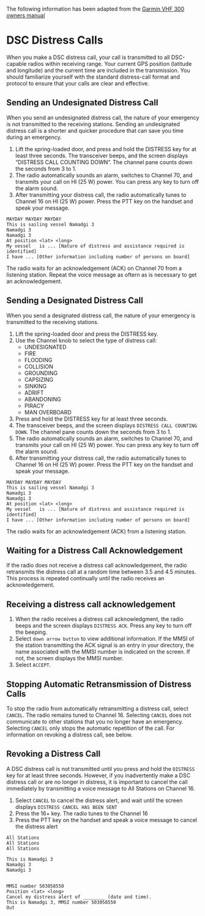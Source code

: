 The following information has been adapted from the
[Garmin VHF 300 owners manual](http://corc.com.au/Manuals/B46%20Garmin%20VHF%20300%20Owners%20Manual.pdf)

# DSC Distress Calls

When you make a DSC distress call, your call is transmitted to all DSC-capable radios within receiving range. 
Your current GPS position (latitude and longitude) and the current time are included in the transmission.
You should familiarize yourself with the standard distress-call format and protocol to ensure that your calls are 
clear and effective.

## Sending an Undesignated Distress Call
When you send an undesignated distress call, the nature of your emergency is not transmitted to the receiving stations.
Sending an undesignated distress call is a shorter and quicker procedure that can save you time during an emergency.

1. Lift the spring-loaded door, and press and hold the DISTRESS key for at least three seconds. The transceiver beeps, 
and the screen displays “DISTRESS CALL COUNTING DOWN”. The channel pane counts down the seconds from 3 to 1.
2. The radio automatically sounds an alarm, switches to Channel 70, and transmits your call on HI (25 W) power. 
You can press any key to turn off the alarm sound.
3. After transmitting your distress call, the radio automatically tunes to Channel 16 on HI (25 W) power. 
Press the PTT key on the handset and speak your message.

```
MAYDAY MAYDAY MAYDAY 
This is sailing vessel Namadgi 3
Namadgi 3 
Namadgi 3
At position <lat> <long>
My vessel	is ... [Nature of distress and assistance required is identified]
I have ... [Other information including number of persons on board]
```

The radio waits for an acknowledgement (ACK) on Channel 70
from a listening station. 
Repeat the voice message as oftern as is necessary to get an acknowledgement.


## Sending a Designated Distress Call
When you send a designated distress call, the nature of your emergency is transmitted to the receiving stations.

1. Lift the spring-loaded door and press the DISTRESS key.
1. Use the Channel knob to select the type of distress call:
   * UNDESIGNATED
   * FIRE
   * FLOODING
   * COLLISION
   * GROUNDING
   * CAPSIZING
   * SINKING
   * ADRIFT
   * ABANDONING
   * PIRACY
   * MAN OVERBOARD
1. Press and hold the DISTRESS key for at least three seconds.
1. The transceiver beeps, and the screen displays ``DISTRESS CALL COUNTING DOWN``.
The channel pane counts down the seconds from 3 to 1.
5. The radio automatically sounds an alarm, switches to Channel 70, and transmits your call on HI (25 W) power. 
You can press any key to turn off the alarm sound.
6. After transmitting your distress call, the radio automatically tunes to Channel 16 on HI (25 W) power. 
Press the PTT key on the handset and speak your message. 

```
MAYDAY MAYDAY MAYDAY 
This is sailing vessel Namadgi 3
Namadgi 3 
Namadgi 3
At position <lat> <long>
My vessel	is ... [Nature of distress and assistance required is identified]
I have ... [Other information including number of persons on board]
```

The radio waits for an acknowledgement (ACK) from a listening station.

## Waiting for a Distress Call Acknowledgement
If the radio does not receive a distress call acknowledgement, the radio retransmits the distress call at a random time
between 3.5 and 4.5 minutes. This process is repeated continually until the radio receives an acknowledgement.

## Receiving a distress call acknowledgement

1. When the radio receives a distress call acknowledgment, the radio beeps and the screen displays ``DISTRESS ACK``. 
Press any key to turn off the beeping.
1. Select ``down arrow button`` to view additional information. If the MMSI of the station transmitting the ACK signal is an entry 
in your directory, the name associated with the MMSI number is indicated on the screen. If not, 
the screen displays the MMSI number.
3. Select ``ACCEPT``.

## Stopping Automatic Retransmission of Distress Calls

To stop the radio from automatically retransmitting a distress call, select ``CANCEL``. 
The radio remains tuned to Channel 16. Selecting ``CANCEL`` does not communicate to other stations that you no longer have 
an emergency. Selecting ``CANCEL`` only stops the automatic repetition of the call. For information on revoking a distress call,
see below.

## Revoking a Distress Call

A DSC distress call is not transmitted until you press and hold the ``DISTRESS`` key for at least three seconds. 
However, if you inadvertently make a DSC distress call or are no longer in distress, it is important to cancel 
the call immediately by transmitting a voice message to All Stations on Channel 16.

1. Select ``CANCEL`` to cancel the distress alert, and wait until the screen displays ``DISTRESS CANCEL HAS BEEN SENT``
1. Press the 16+ key. The radio tunes to the Channel 16
1. Press the PTT key on the handset and speak a voice message to cancel the 
distress alert

```
All Stations
All Stations
All Stations

This is Namadgi 3
Namadgi 3 
Namadgi 3


MMSI number 503058550 
Position <lat> <long> 
Cancel my distress alert of ________ (date and time). 
This is Namadgi 3, MMSI number 503058550
Out
```
